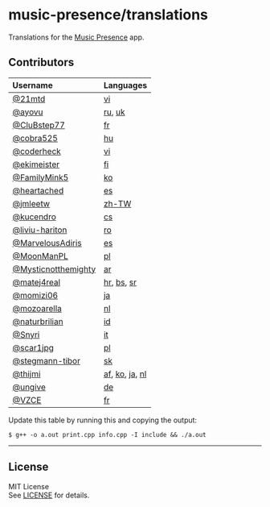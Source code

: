 # music-presence/translations

Translations for the [Music Presence](https://musicpresence.app) app.

## Contributors

| Username | Languages |
|:-|:-|
| [@21mtd](https://github.com/21mtd) | [vi](https://translate.codeberg.org/projects/music-presence/desktop-application/vi) |
| [@ayovu](https://github.com/ayovu) | [ru](https://translate.codeberg.org/projects/music-presence/desktop-application/ru), [uk](https://translate.codeberg.org/projects/music-presence/desktop-application/uk) |
| [@CluBstep77](https://github.com/CluBstep77) | [fr](https://translate.codeberg.org/projects/music-presence/desktop-application/fr) |
| [@cobra525](https://github.com/cobra525) | [hu](https://translate.codeberg.org/projects/music-presence/desktop-application/hu) |
| [@coderheck](https://github.com/coderheck) | [vi](https://translate.codeberg.org/projects/music-presence/desktop-application/vi) |
| [@ekimeister](https://github.com/ekimeister) | [fi](https://translate.codeberg.org/projects/music-presence/desktop-application/fi) |
| [@FamilyMink5](https://github.com/FamilyMink5) | [ko](https://translate.codeberg.org/projects/music-presence/desktop-application/ko) |
| [@heartached](https://github.com/heartached) | [es](https://translate.codeberg.org/projects/music-presence/desktop-application/es) |
| [@jmleetw](https://github.com/jmleetw) | [zh-TW](https://translate.codeberg.org/projects/music-presence/desktop-application/zh-TW) |
| [@kucendro](https://github.com/kucendro) | [cs](https://translate.codeberg.org/projects/music-presence/desktop-application/cs) |
| [@liviu-hariton](https://github.com/liviu-hariton) | [ro](https://translate.codeberg.org/projects/music-presence/desktop-application/ro) |
| [@MarvelousAdiris](https://github.com/MarvelousAdiris) | [es](https://translate.codeberg.org/projects/music-presence/desktop-application/es) |
| [@MoonManPL](https://github.com/MoonManPL) | [pl](https://translate.codeberg.org/projects/music-presence/desktop-application/pl) |
| [@Mysticnotthemighty](https://github.com/Mysticnotthemighty) | [ar](https://translate.codeberg.org/projects/music-presence/desktop-application/ar) |
| [@matej4real](https://github.com/matej4real) | [hr](https://translate.codeberg.org/projects/music-presence/desktop-application/hr), [bs](https://translate.codeberg.org/projects/music-presence/desktop-application/bs), [sr](https://translate.codeberg.org/projects/music-presence/desktop-application/sr) |
| [@momizi06](https://github.com/momizi06) | [ja](https://translate.codeberg.org/projects/music-presence/desktop-application/ja) |
| [@mozoarella](https://github.com/mozoarella) | [nl](https://translate.codeberg.org/projects/music-presence/desktop-application/nl) |
| [@naturbrilian](https://github.com/naturbrilian) | [id](https://translate.codeberg.org/projects/music-presence/desktop-application/id) |
| [@Snyri](https://github.com/Snyri) | [it](https://translate.codeberg.org/projects/music-presence/desktop-application/it) |
| [@scar1jpg](https://github.com/scar1jpg) | [pl](https://translate.codeberg.org/projects/music-presence/desktop-application/pl) |
| [@stegmann-tibor](https://github.com/stegmann-tibor) | [sk](https://translate.codeberg.org/projects/music-presence/desktop-application/sk) |
| [@thijmi](https://github.com/thijmi) | [af](https://translate.codeberg.org/projects/music-presence/desktop-application/af), [ko](https://translate.codeberg.org/projects/music-presence/desktop-application/ko), [ja](https://translate.codeberg.org/projects/music-presence/desktop-application/ja), [nl](https://translate.codeberg.org/projects/music-presence/desktop-application/nl) |
| [@ungive](https://github.com/ungive) | [de](https://translate.codeberg.org/projects/music-presence/desktop-application/de) |
| [@VZCE](https://github.com/VZCE) | [fr](https://translate.codeberg.org/projects/music-presence/desktop-application/fr) |

Update this table by running this and copying the output:

```
$ g++ -o a.out print.cpp info.cpp -I include && ./a.out
```

---

## License

MIT License  
See [LICENSE](./LICENSE) for details.
